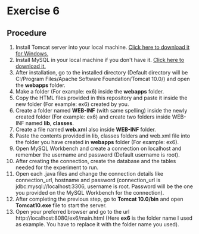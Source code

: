 # Exercise 6

## Procedure

1. Install Tomcat server into your local machine. [Click here to download it for Windows.]("https://tomcat.apache.org/download-10.cgi#10.0.8")
2. Install MySQL in your local machine if you don't have it. [Click here to download it.]("https://dev.mysql.com/downloads/mysql/)
3. After installation, go to the installed directory (Default directory will be C:/Program Files/Apache Software Foundation/Tomcat 10.0/) and open the <strong>webapps</strong> folder.
4. Make a folder (For example: ex6) inside the <strong>webapps</strong> folder.
5. Copy the HTML files provided in this repository and paste it inside the new folder (For example: ex6) created by you.
6. Create a folder named <strong>WEB-INF</strong> (with same spelling) inside the newly created folder (For example: ex6) and create two folders inside WEB-INF named <strong>lib</strong>, <strong>classes</strong>.
7. Create a file named <strong>web.xml</strong> also inside <strong>WEB-INF</strong> folder.
8. Paste the contents provided in lib, classes folders and web.xml file into the folder you have created in <strong>webapps</strong> folder (For example: ex6).
9. Open MySQL Workbench and create a connection on localhost and remember the username and password (Default username is root).
10. After creating the connection, create the database and the tables needed for the experiment to run.
11. Open each .java files and change the connection details like connection_url, hostname and password (connection_url is jdbc:mysql://localhost:3306, username is root. Password will be the one you provided on the MySQL Workbench for the connection).
12. After completing the previous step, go to <strong>Tomcat 10.0/bin</strong> and open <strong>Tomcat10.exe</strong> file to start the server.
13. Open your preferred browser and go to the url http://localhost:8080/ex6/main.html (Here <strong>ex6</strong> is the folder name I used as example. You have to replace it with the folder name you used).
